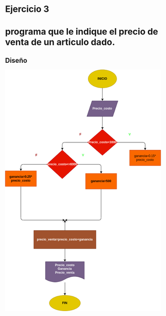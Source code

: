 # Ejercicio 3

# programa que le indique el precio de venta de un articulo dado.

## Diseño

![diagrama de flujo](diagrama.png "Diagrama de flujo")
